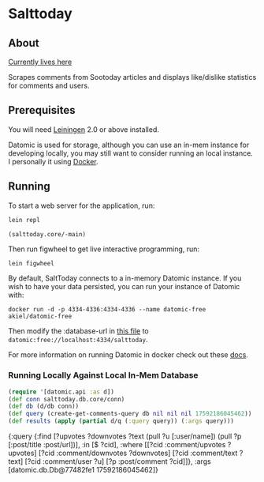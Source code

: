 # Salttoday

## About

[Currently lives here](http://www.salttoday.ca)

Scrapes comments from Sootoday articles and displays like/dislike statistics for comments and users.

## Prerequisites

You will need [Leiningen][1] 2.0 or above installed.

[1]: https://github.com/technomancy/leiningen

Datomic is used for storage, although you can use an in-mem instance for developing locally, you may still want to consider running an local instance. I personally it using [Docker](https://www.docker.com).

## Running

To start a web server for the application, run:

```bash
lein repl
```
```clj
(salttoday.core/-main)
```

Then run figwheel to get live interactive programming, run:

    lein figwheel

By default, SaltToday connects to a in-memory Datomic instance. If you wish to have your data persisted, you can run your instance of Datomic with:
```
docker run -d -p 4334-4336:4334-4336 --name datomic-free akiel/datomic-free
```

Then modify the :database-url in [this file](env/dev/clj/salttoday/env.clj) to `datomic:free://localhost:4334/salttoday`.

For more information on running Datomic in docker check out these [docs](https://github.com/alexanderkiel/datomic-free).

### Running Locally Against Local In-Mem Database

```clj
(require '[datomic.api :as d])
(def conn salttoday.db.core/conn)
(def db (d/db conn))
(def query (create-get-comments-query db nil nil nil 17592186045462))
(def results (apply (partial d/q (:query query)) (:args query)))
```

{:query {:find [?upvotes ?downvotes ?text (pull ?u [:user/name]) (pull ?p [:post/title :post/url])], :in [$ ?cid], :where [[?cid :comment/upvotes ?upvotes] [?cid :comment/downvotes ?downvotes] [?cid :comment/text ?text] [?cid :comment/user ?u] [?p :post/comment ?cid]]}, :args [datomic.db.Db@77482fe1 17592186045462]}